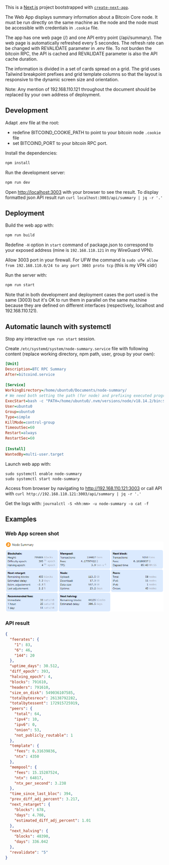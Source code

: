 This is a [Next.js](https://nextjs.org/) project bootstrapped with [`create-next-app`](https://github.com/vercel/next.js/tree/canary/packages/create-next-app).

The Web App displays summary information about a Bitcoin Core node. It must be run directly on the same machine as the node and the node must be accessible with credentials in `.cookie` file.

The app has one web page (/) and one API entry point (/api/summary). The web page is automatically refreshed every 5 secondes. The refresh rate can be changed with REVALIDATE parameter in .env file. To not burden the bitcoin RPC, the API is cached and REVALIDATE parameter is also the API cache duration.

The information is divided in a set of cards spread on a grid. The grid uses Tailwind breakpoint prefixes and grid template columns so that the layout is responsive to the dynamic screen size and orientation.

Note: Any mention of 192.168.110.121 throughout the document should be replaced by your own address of deployment.

## Development

Adapt .env file at the root:
  - redefine BITCOIND_COOKIE_PATH to point to your bitcoin node `.cookie` file
  - set BITCOIND_PORT to your bitcoin RPC port.

Install the dependencies:
```bash
npm install
```

Run the development server:
```bash
npm run dev
```

Open [http://localhost:3003](http://localhost:3003) with your browser to see the result. To display formatted json API result run `curl localhost:3003/api/summary | jq -r '.'`

## Deployment

Build the web app with:
```bash
npm run build
```

Redefine `-H` option in `start` command of package.json to correspond to your exposed address (mine is `192.168.110.121` in my WireGuard VPN).

Allow 3003 port in your firewall. For UFW the command is `sudo ufw allow from 192.168.110.0/24 to any port 3003 proto tcp` (this is my VPN cidr)

Run the server with:
```bash
npm run start
```

Note that in both development and deployment cases the port used is the same (3003) but it's OK to run them in parallel on the same machine because they are defined on different interfaces (respectively, localhost and 192.168.110.121).

## Automatic launch with systemctl

Stop any interactive `npm run start` session.

Create `/etc/systemd/system/node-summary.service` file with following content (replace working directory, npm path, user, group by your own):
```ini
[Unit]
Description=BTC RPC Summary
After=bitcoind.service

[Service]
WorkingDirectory=/home/ubuntu0/Documents/node-summary/
# We need both setting the path (for node) and prefixing executed program (for npm)
ExecStart=bash -c "PATH=/home/ubuntu0/.nvm/versions/node/v18.14.2/bin:$PATH /home/ubuntu0/.nvm/versions/node/v18.14.2/bin/npm start"
User=ubuntu0
Group=ubuntu0
Type=simple
KillMode=control-group
TimeoutSec=60
Restart=always
RestartSec=60

[Install]
WantedBy=multi-user.target
```

Launch web app with:
```
sudo systemctl enable node-summary
sudo systemctl start node-summary
```

Access from browser by navigating to http://192.168.110.121:3003 or call API with `curl http://192.168.110.121:3003/api/summary | jq -r '.'`

Get the logs with: `journalctl -S <hh:mm> -u node-summary -o cat -f`

## Examples

### Web App screen shot

![](./screen-shot.png)

### API result

```json
{
  "feerates": {
    "1": 83,
    "6": 46,
    "144": 20
  },
  "uptime_days": 30.512,
  "diff_epoch": 393,
  "halving_epoch": 4,
  "blocks": 791610,
  "headers": 791610,
  "size_on_disk": 549036107585,
  "totalbytesrecv": 26138792282,
  "totalbytessent": 172915725919,
  "peers": {
    "total": 64,
    "ipv4": 10,
    "ipv6": 0,
    "onion": 53,
    "not_publicly_routable": 1
  },
  "template": {
    "fees": 0.31639836,
    "ntx": 4350
  },
  "mempool": {
    "fees": 15.15287524,
    "ntx": 64817,
    "ntx_per_second": 3.238
  },
  "time_since_last_bloc": 394,
  "prev_diff_adj_percent": 3.217,
  "next_retarget": {
    "blocks": 678,
    "days": 4.708,
    "estimated_diff_adj_percent": 1.01
  },
  "next_halving": {
    "blocks": 48390,
    "days": 336.042
  },
  "revalidate": "5"
}
```
